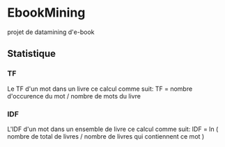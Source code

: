# EbookMining

projet de datamining d'e-book

## Statistique

### TF

Le TF d'un mot dans un livre ce calcul comme suit:
	TF = nombre d'occurence du mot / nombre de mots du livre

### IDF

L'IDF d'un mot dans un ensemble de livre ce calcul comme suit:
	IDF = ln ( nombre de total de livres / nombre de livres qui contiennent ce mot )


